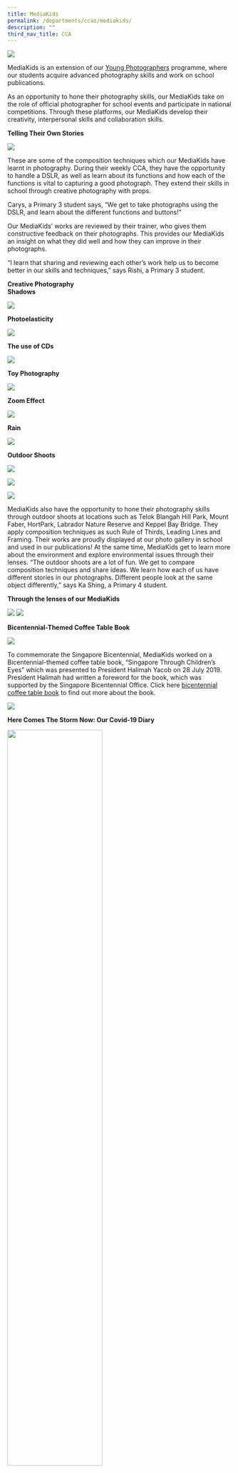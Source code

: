 ```yaml
---
title: MediaKids
permalink: /departments/ccas/mediakids/
description: ""
third_nav_title: CCA
---
```

<img src="/images/2023%20Photos/Media%20Kids/media_24.JPG">

MediaKids is an extension of our [Young Photographers](https://blangahrisepri.moe.edu.sg/our-distinctive-programmes/young-photographers/) programme, where our students acquire advanced photography skills and work on school publications.
<p>As an opportunity to hone their photography skills, our MediaKids take on the role of official photographer for school events and participate in national competitions. Through these platforms, our MediaKids develop their creativity, interpersonal skills and collaboration skills.</p>
<p><strong>Telling Their Own Stories</strong></p>
<img src="/images/2023%20Photos/Media%20Kids/media_29.JPG">
<p>These are some of the composition techniques which our MediaKids have learnt in photography. During their weekly CCA, they have the opportunity to handle a DSLR, as well as learn about its functions and how each of the functions is vital to capturing a good photograph. They extend their skills in school&nbsp;through creative photography with props.

Carys, a Primary 3 student says, “We get to take photographs using the DSLR, and learn about the different functions and buttons!”

Our MediaKids’ works are reviewed by their trainer, who gives them constructive feedback on their photographs. This provides our MediaKids an insight on what they did well and how they can improve in their photographs.

“I learn that sharing and reviewing each other’s work help us to become better in our skills and techniques,” says Rishi, a Primary 3 student.</p>
<p><strong>Creative Photography<br></strong><strong>Shadows</strong></p>
<img src="/images/mediakids2.png">
<p><strong>Photoelasticity</strong></p><p>
<img src="/images/mediakids3.png">
</p><p><strong>The use of CDs</strong></p><p>
<img src="/images/mediakids4.png">
	
</p><p><strong>Toy Photography</strong></p><p>

<img src="/images/2023%20Photos/Media%20Kids/media%20collage_1.JPG">
	
</p><p><strong>Zoom Effect</strong></p><p>
	
<img src="/images/2023%20Photos/Media%20Kids/media%20collage_2.JPG">
	
</p><p><strong>Rain</strong></p><p>
	
<img src="/images/2023%20Photos/Media%20Kids/media%20collage_3.JPG">
	
</p><p><strong>Outdoor Shoots</strong></p><p>
<img src="/images/2023%20Photos/Media%20Kids/media_16.JPG">	

![](/images/2023%20Photos/Media%20Kids/media_27.JPG)
	
![](/images/2023%20Photos/Media%20Kids/media_26.JPG)
</p><p>MediaKids also have the opportunity to hone their photography skills through outdoor shoots at locations such as Telok Blangah Hill Park, Mount Faber, HortPark, Labrador Nature Reserve and Keppel Bay Bridge. 
They apply composition techniques as such Rule of Thirds, Leading Lines and Framing. Their works are proudly displayed at our photo gallery in school and used in our publications! At the same time, MediaKids get to learn more about the environment and explore environmental issues through their lenses.
“The outdoor shoots are a lot of fun. We get to compare composition techniques and share ideas. We learn how each of us have different stories in our photographs. Different people look at the same object differently,” says Ka Shing, a Primary 4 student. 
</p>
<p><strong>Through the lenses of our MediaKids</strong></p>
<img src="/images/2023%20Photos/Media%20Kids/media%20collage_4.JPG">
<img src="/images/2023%20Photos/Media%20Kids/media%20collage_5.JPG">
<p><strong>Bicentennial-Themed Coffee Table Book</strong></p>
<img src="/images/Photo-8-2-1024x576.jpg">
<p>To commemorate the Singapore Bicentennial, MediaKids worked on a Bicentennial-themed coffee table book, “Singapore Through Children’s Eyes” which was presented to President Halimah Yacob on 28 July 2019. President Halimah had written a foreword for the book, which was supported by the Singapore Bicentennial Office. Click here&nbsp;<a href="/bicentennial-coffee-table-book/">bicentennial coffee table book</a>&nbsp;to find out more about the book.</p>
<img src="/images/mediakids6.png">
<p><strong>Here Comes The Storm Now: Our Covid-19 Diary</strong></p>
<img style="width: 65%;" src="/images/Covid-19-274x300.jpg">
<p>MediaKids’ photographs taken during their e-CCA sessions were featured in our book, “Here Comes The Storm Now: Our Covid-19 Diary”. It documents our Covid-19 experiences through the eyes of our educators, children and parents. This book is dedicated to frontline heroes who have kept Singapore safe so that our children can continue learning in school. Please click&nbsp;<a href="https://blangahrisepri.moe.edu.sg/wp-content/uploads/2021/02/BRPS-Our-Covid19-Diary.pdf">here</a>&nbsp;to read our Covid-19 Diary.</p>
<p><strong>Special Event with Local Sportsmen and Sportswomen</strong></p>
<img src="/images/Photo-7-1.jpg">
<p>In line with the upcoming Tokyo Olympics, our students embarked on a project to gather inspirational stories and messages from our local sportsmen and sportswomen. In September 2019, we invited Singapore’s very own football legend, Mr Fandi Ahmad to our school. Our MediaKids took photographs of him being interviewed by our student leaders and conducting a football clinic for our boys in the Football CCA group.</p>
<img src="/images/For-Website-MK-Page.jpg">
<p>There were other platforms which gave our MediaKids opportunities to hone their photography skills. In 2020, we met our nation’s World Number 1 Para Archer, Ms Nur Syahidah Alim. Aqeel, our Primary 4 MediaKid, not only captured the session through his lenses, but was also inspired to overcome challenges and pursue his dreams and goals.</p>

In celebration of Biodiversity Week from 19 to 26 May 2023, we produced a coffee table book titled “A Bowl of Nature”. Our MediaKids applied their photography skills and captured biodiversity through their lenses. Click here to read more about “A Bowl of Nature”

![](/images/2023%20Photos/Media%20Kids/media_25.JPG)

<p><strong>Other Platforms to extend our MediaKids’ Learning: Photography Exhibition</strong></p>


![](/images/2023%20Photos/Media%20Kids/media_19.JPG)

Titled Virtues of Creativity and Flexibility, this photograph was taken at Labrador Nature Reserve by Ser Yen. It was selected to be exhibited at the 18th Ngee Ann Photographic Exhibition for the Student Category. 
Accompanying her photograph was a write-up:
I like to experiment and try new things. This is my first time capturing the landscape by using a lensball. The landscape of Labrador Nature Reserve appears as an inverted image in the lensball. This image resonates with me as it reminds me of being creative, flexible and looking at things from different perspectives, especially when we are facing difficulties.
Ser Yen said, “Our CCA lessons are conducted by a professional photographer. Through him, we learn more than just taking photographs. Our outdoor shoots include understanding the environment and nature, and how our cameras can capture how nature interact.”

<p><strong>Come Join Us!</strong></p>
<img style="width: 65%;" src="/images/2023%20Photos/Media%20Kids/media_28.JPG">

Mdm Uuchi, teacher in charge of MediaKids, shared “Through photography, our students develop observation skills, artistic expression and a deeper appreciation for the world around them. Our outdoor shoots are also very hands-on, providing opportunities for our students to practise their photography skills in real-world settings.”